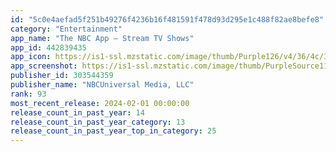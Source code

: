 ```yaml
---
id: "5c0e4aefad5f251b49276f4236b16f481591f478d93d295e1c488f82ae8befe8"
category: "Entertainment"
app_name: "The NBC App – Stream TV Shows"
app_id: 442839435
app_icon: https://is1-ssl.mzstatic.com/image/thumb/Purple126/v4/36/4c/33/364c3379-bac9-3053-045e-6d2f592a9fac/AppIcon-1x_U007emarketing-0-7-0-0-0-85-220-0.png/1024x1024bb.png
app_screenshot: https://is1-ssl.mzstatic.com/image/thumb/PurpleSource116/v4/b8/42/f4/b842f4f5-df85-6464-40d6-974248b0aff6/22514b27-7fb0-4488-9952-c8d151004407_iPhoneX_NBCScreen01.png/1242x2688bb.png
publisher_id: 303544359
publisher_name: "NBCUniversal Media, LLC"
rank: 93
most_recent_release: 2024-02-01 00:00:00
release_count_in_past_year: 14
release_count_in_past_year_category: 13
release_count_in_past_year_top_in_category: 25
---
```

